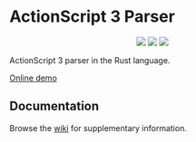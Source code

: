 # ActionScript 3 Parser

<p align="center">
  <a href="https://lib.rs/crates/sunform_as3parser"><img src="https://img.shields.io/badge/lib.rs-green"></a>
  <a href="https://docs.rs/sunform_as3parser"><img src="https://img.shields.io/badge/Rust%20API%20Documentation-gray"></a>
  <img src="https://img.shields.io/github/actions/workflow/status/sunformsdk/as3parser/demo.yml">
</p>

ActionScript 3 parser in the Rust language.

[Online demo](https://sunformsdk.github.io/as3parser/demo)

## Documentation

Browse the [wiki](https://github.com/sunformsdk/as3parser/wiki) for supplementary information.
